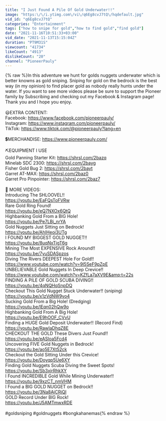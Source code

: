 ```yaml
---
title: "I Just Found A Pile Of Gold Underwater!!"
image: "https:\/\/i.ytimg.com\/vi\/q6Eg8cvJ7tQ\/hqdefault.jpg"
vid_id: "q6Eg8cvJ7tQ"
categories: "Entertainment"
tags: ["how to snipe for gold","how to find gold","find gold"]
date: "2021-11-16T10:51:33+03:00"
vid_date: "2021-11-13T15:15:04Z"
duration: "PT9M31S"
viewcount: "41734"
likeCount: "4913"
dislikeCount: "20"
channel: "PioneerPauly"
---
```

{% raw %}In this adventure we hunt for golds nuggets underwater which is better knowns as gold sniping. Sniping for gold on the bedrock is the best way (in my opinion) to find placer gold as nobody really hunts under the water.  If you want to see more videos please be sure to support the Pioneer family by Subscribing and checking out my Facebook &amp; Instagram page! Thank you and I hope you enjoy.<br /><br />😃EXTRA CONTENT:<br />Facebook: <a rel="nofollow" target="blank" href="https://www.facebook.com/pioneerpauly/">https://www.facebook.com/pioneerpauly/</a><br />Instagram: <a rel="nofollow" target="blank" href="https://www.instagram.com/pioneerpauly/">https://www.instagram.com/pioneerpauly/</a><br />TikTok: <a rel="nofollow" target="blank" href="https://www.tiktok.com/@pioneerpauly?lang=en">https://www.tiktok.com/@pioneerpauly?lang=en</a><br /><br />💲MERCHANDISE: <a rel="nofollow" target="blank" href="https://www.pioneerpauly.com/">https://www.pioneerpauly.com/</a><br /><br />⛏️EQUIPMENT I USE<br />Gold Panning Starter Kit: <a rel="nofollow" target="blank" href="https://shrsl.com/2bazq​">https://shrsl.com/2bazq​</a><br />Minelab SDC 2300: <a rel="nofollow" target="blank" href="https://shrsl.com/2bayg​">https://shrsl.com/2bayg​</a><br />Fisher Gold Bug 2: <a rel="nofollow" target="blank" href="https://shrsl.com/2bayt​">https://shrsl.com/2bayt​</a> <br />Garret AT-MAX: <a rel="nofollow" target="blank" href="https://shrsl.com/2baz0​">https://shrsl.com/2baz0​</a> <br />Garret Pro Pinpointer: <a rel="nofollow" target="blank" href="https://shrsl.com/2baz7">https://shrsl.com/2baz7</a><br /><br />🎥 MORE VIDEOS:<br />Introducing The SHLOOVEL!!<br /><a rel="nofollow" target="blank" href="https://youtu.be/EaFQsToFVRw">https://youtu.be/EaFQsToFVRw</a><br />Rare Gold Ring Found!<br /><a rel="nofollow" target="blank" href="https://youtu.be/eQ7NXOx6QtQ">https://youtu.be/eQ7NXOx6QtQ</a><br />Highbanking Gold From a BIG Hole! <br /><a rel="nofollow" target="blank" href="https://youtu.be/Pe7LBj_nrYA">https://youtu.be/Pe7LBj_nrYA</a><br />Gold Nuggets Just Sitting on Bedrock!<br /><a rel="nofollow" target="blank" href="https://youtu.be/AhIHeoi3UTg">https://youtu.be/AhIHeoi3UTg</a><br />I FOUND MY BIGGEST GOLD NUGGET!!<br /><a rel="nofollow" target="blank" href="https://youtu.be/8uqNxTjgT6g">https://youtu.be/8uqNxTjgT6g</a><br />Mining The Most EXPENSIVE Rock Around!!<br /><a rel="nofollow" target="blank" href="https://youtu.be/7yuSDASpzos">https://youtu.be/7yuSDASpzos</a><br />Diving The Rivers DEEPEST Hole For Gold!!<br /><a rel="nofollow" target="blank" href="https://www.youtube.com/watch?v=9l5SeF9pZpE">https://www.youtube.com/watch?v=9l5SeF9pZpE</a><br />UNBELIEVABLE Gold Nuggets In Deep Crevice!!<br /><a rel="nofollow" target="blank" href="https://www.youtube.com/watch?v=KZfLa7aXV9E&amp;t=22s">https://www.youtube.com/watch?v=KZfLa7aXV9E&amp;t=22s</a><br />FINDING A PILE OF GOLD SCUBA DIVING!!<br /><a rel="nofollow" target="blank" href="https://youtu.be/4qNQHqSnpDQ">https://youtu.be/4qNQHqSnpDQ</a><br />Checkout This Gold Nugget Stuck Underwater!! (sniping)<br /><a rel="nofollow" target="blank" href="https://youtu.be/x1zVdNW9yo4">https://youtu.be/x1zVdNW9yo4</a><br />Sucking Gold From a Big Hole! (Dredging)<br /><a rel="nofollow" target="blank" href="https://youtu.be/lEqn02hQw9o">https://youtu.be/lEqn02hQw9o</a><br />Highbanking Gold From A Big Hole!<br /><a rel="nofollow" target="blank" href="https://youtu.be/E9hOOF_CVvU">https://youtu.be/E9hOOF_CVvU</a><br />Finding a HUGE Gold Deposit Underwater!! (Record Find)<br /><a rel="nofollow" target="blank" href="https://youtu.be/RawIaDhqZ8E">https://youtu.be/RawIaDhqZ8E</a><br />CHECKOUT THE GOLD These Divers Just Found!!<br /><a rel="nofollow" target="blank" href="https://youtu.be/eASloa5Fcd4">https://youtu.be/eASloa5Fcd4</a><br />Uncovering FIVE Gold Nuggets in Bedrock!<br /><a rel="nofollow" target="blank" href="https://youtu.be/ao5E7Xt52ck">https://youtu.be/ao5E7Xt52ck</a><br />Checkout the Gold Sitting Under this Crevice!<br /><a rel="nofollow" target="blank" href="https://youtu.be/Doyqp5Ue6XY">https://youtu.be/Doyqp5Ue6XY</a><br />Finding Gold Nuggets Scuba Diving the Sweet Spots!<br /><a rel="nofollow" target="blank" href="https://youtu.be/Sb3xjrRhkXY">https://youtu.be/Sb3xjrRhkXY</a><br />I Found INCREDIBLE Gold While Mining Underwater!!<br /><a rel="nofollow" target="blank" href="https://youtu.be/9xzCT_nmVHM">https://youtu.be/9xzCT_nmVHM</a><br />I Found a BIG GOLD NUGGET on Bedrock!!<br /><a rel="nofollow" target="blank" href="https://youtu.be/3Na8AjCRjQI">https://youtu.be/3Na8AjCRjQI</a><br />GOLD Record Under BIG Rock!<br /><a rel="nofollow" target="blank" href="https://youtu.be/J5AMTmwxRDE">https://youtu.be/J5AMTmwxRDE</a><br /><br />#goldsniping #goldnuggets #bongkahanemas{% endraw %}
